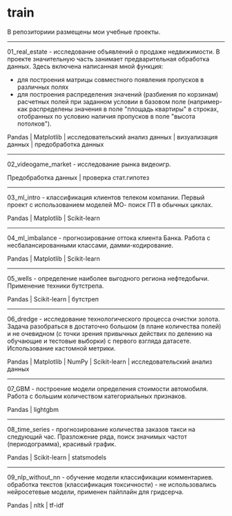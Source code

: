 # train

В репозиториии размещены мои учебные проекты.

************************************************************
01_real_estate - исследование объявлений о продаже недвижимости.
В проекте значительную часть занимает предварительная обработка данных. Здесь включена написанная мной функция:
- для построения матрицы совместного появления пропусков в различных полях
- для построения распределения значений (разбиения по корзинам) расчетных полей при заданном условии в базовом поле (например- как распределены значения в поле "площадь квартиры" в строках, отобранных по условию наличия пропусков в поле "высота потолков").

Pandas | Matplotlib | исследовательский анализ данных | визуализация данных | предобработка данных

************************************************************
02_videogame_market - исследование рынка видеоигр.

Предобработка данных | проверка cтат.гипотез

************************************************************
03_ml_intro - классификация клиентов телеком компании.
Первый проект с использованием моделей МО- поиск ГП в обычных циклах.

Pandas | Matplotlib | Scikit-learn

************************************************************
04_ml_imbalance - прогнозирование оттока клиента Банка.
Работа с несбалансированными классами, дамми-кодирование.

Pandas | Matplotlib | Scikit-learn

************************************************************
05_wells - определение наиболее выгодного региона нефтедобычи.
Применение техники бутстрепа.

Pandas | Scikit-learn | бутстреп

************************************************************
06_dredge - исследование технологического процесса очистки золота.
Задача разобраться в достаточно большом (в плане количества полей) и не очевидном (с точки зрения привычных действих по делению на обучающие и тестовые выборки) с первого взгляда датасете. Использование кастомной метрики.

Pandas | Matplotlib | NumPy | Scikit-learn | исследовательский анализ данных

************************************************************
07_GBM - построение модели определения стоимости автомобиля.
Работа с большим количеством категориальных признаков.

Pandas | lightgbm

************************************************************
08_time_series - прогнозирование количества заказов такси на следующий час.
Празложение ряда, поиск значимых частот (периодограмма), красивый график.

Pandas | Scikit-learn | statsmodels

************************************************************
09_nlp_without_nn - обучение модели классификации комментариев.
обработка текстов (классификация токсичности) - не использовались нейросетевые модели, применен пайплайн для гридсерча.

Pandas | nltk | tf-idf
